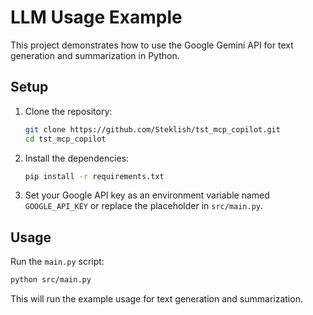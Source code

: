 # LLM Usage Example

This project demonstrates how to use the Google Gemini API for text generation and summarization in Python.

## Setup

1. Clone the repository:

   ```bash
   git clone https://github.com/Steklish/tst_mcp_copilot.git
   cd tst_mcp_copilot
   ```

2. Install the dependencies:

   ```bash
   pip install -r requirements.txt
   ```

3. Set your Google API key as an environment variable named `GOOGLE_API_KEY` or replace the placeholder in `src/main.py`.

## Usage

Run the `main.py` script:

```bash
python src/main.py
```

This will run the example usage for text generation and summarization.
